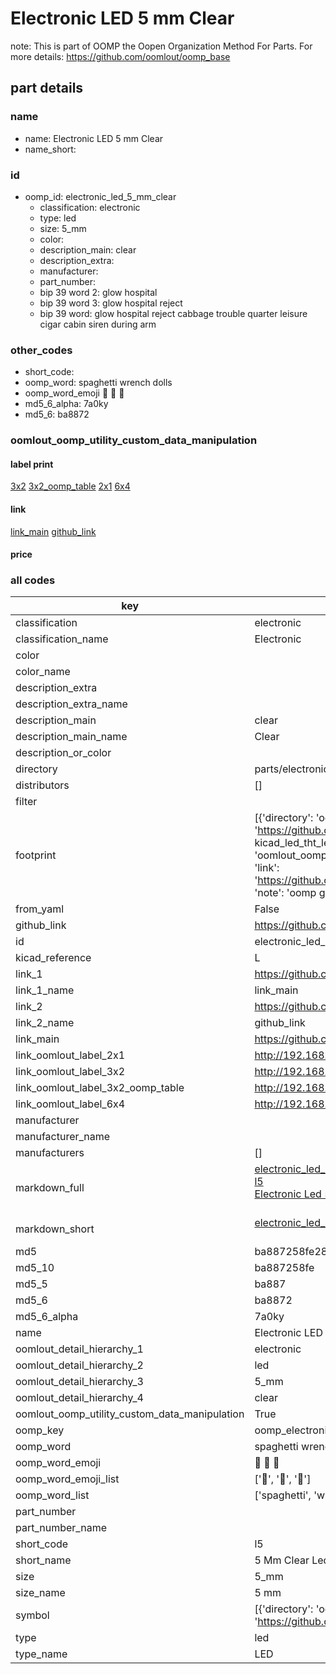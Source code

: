 # Electronic LED 5 mm Clear  

note: This is part of OOMP the Oopen Organization Method For Parts. For more details: https://github.com/oomlout/oomp_base

##  part details





### name
* name: Electronic LED 5 mm Clear
* name_short: 
### id
* oomp_id: electronic_led_5_mm_clear
  * classification: electronic
  * type: led
  * size: 5_mm
  * color: 
  * description_main: clear
  * description_extra: 
  * manufacturer: 
  * part_number: 
  * bip 39 word 2: glow hospital
  * bip 39 word 3: glow hospital reject
  * bip 39 word: glow hospital reject cabbage trouble quarter leisure cigar cabin siren during arm

### other_codes
* short_code: 
* oomp_word: spaghetti wrench dolls
* oomp_word_emoji :spaghetti: :wrench: :dolls:
* md5_6_alpha: 7a0ky
* md5_6: ba8872






### oomlout_oomp_utility_custom_data_manipulation
#### label print
[3x2](http://192.168.1.245:1112/?label=oomp%207a0ky)
[3x2_oomp_table](http://192.168.1.107:1112/?label=oomp%207a0ky)
[2x1](http://192.168.1.242:1112/?label=oomp%207a0ky)
[6x4](http://192.168.1.55:1112/?label=oomp%207a0ky)    

#### link

[link_main](https://github.com/oomlout/oomlout_oomp_current_version_messy/tree/main/parts/electronic_led_5_mm_clear) [github_link](https://github.com/oomlout/oomlout_oomp_part_src/tree/main/parts/electronic_led_5_mm_clear)                             

#### price







### all codes 
| key | value |  
| --- | --- |  
| classification | electronic |  
| classification_name | Electronic |  
| color |  |  
| color_name |  |  
| description_extra |  |  
| description_extra_name |  |  
| description_main | clear |  
| description_main_name | Clear |  
| description_or_color |   |  
| directory | parts/electronic_led_5_mm_clear |  
| distributors | [] |  
| filter |  |  
| footprint | [{'directory': 'oomlout_oomp_footprint_bot/footprints/kicad_led_tht_led_d5_0mm//working/working.kicad_mod', 'index': 0, 'link': 'https://github.com/oomlout/oomlout_oomp_footprint_bot/tree/main/foootprntss/kicad_led_tht_led_d5_0mm', 'note': 'source footprint kicad_led_tht_led_d5_0mm', 'oomp_key': 'oomp_kicad_led_tht_led_d5_0mm'}, {'directory': 'oomlout_oomp_footprint_bot/footprints/oomlout_oomlout_oomp_part_footprints_l5_electronic_led_5_mm_clear//working/working.kicad_mod', 'index': 1, 'link': 'https://github.com/oomlout/oomlout_oomp_footprint_bot/tree/main/foootprntss/oomlout_oomlout_oomp_part_footprints_l5_electronic_led_5_mm_clear', 'note': 'oomp generated footprint', 'oomp_key': 'oomp_oomlout_oomlout_oomp_part_footprints_l5_electronic_led_5_mm_clear'}] |  
| from_yaml | False |  
| github_link | https://github.com/oomlout/oomlout_oomp_part_src/tree/main/parts/electronic_led_5_mm_clear |  
| id | electronic_led_5_mm_clear |  
| kicad_reference | L |  
| link_1 | https://github.com/oomlout/oomlout_oomp_current_version_messy/tree/main/parts/electronic_led_5_mm_clear |  
| link_1_name | link_main |  
| link_2 | https://github.com/oomlout/oomlout_oomp_part_src/tree/main/parts/electronic_led_5_mm_clear |  
| link_2_name | github_link |  
| link_main | https://github.com/oomlout/oomlout_oomp_current_version_messy/tree/main/parts/electronic_led_5_mm_clear |  
| link_oomlout_label_2x1 | http://192.168.1.242:1112/?label=oomp%207a0ky |  
| link_oomlout_label_3x2 | http://192.168.1.245:1112/?label=oomp%207a0ky |  
| link_oomlout_label_3x2_oomp_table | http://192.168.1.107:1112/?label=oomp%207a0ky |  
| link_oomlout_label_6x4 | http://192.168.1.55:1112/?label=oomp%207a0ky |  
| manufacturer |  |  
| manufacturer_name |  |  
| manufacturers | [] |  
| markdown_full | [electronic_led_5_mm_clear](https://github.com/oomlout/oomlout_oomp_current_version_messy/tree/main/parts/electronic_led_5_mm_clear)<br>[l5](https://github.com/oomlout/oomlout_oomp_current_version_messy/tree/main/parts/electronic_led_5_mm_clear)<br>[Electronic Led 5 Mm Clear](https://github.com/oomlout/oomlout_oomp_current_version_messy/tree/main/parts/electronic_led_5_mm_clear)<br><br> |  
| markdown_short | [electronic_led_5_mm_clear](https://github.com/oomlout/oomlout_oomp_current_version_messy/tree/main/parts/electronic_led_5_mm_clear)<br><br> |  
| md5 | ba887258fe28eff6bdf481fb69db7b1e |  
| md5_10 | ba887258fe |  
| md5_5 | ba887 |  
| md5_6 | ba8872 |  
| md5_6_alpha | 7a0ky |  
| name | Electronic LED 5 mm Clear |  
| oomlout_detail_hierarchy_1 | electronic |  
| oomlout_detail_hierarchy_2 | led |  
| oomlout_detail_hierarchy_3 | 5_mm |  
| oomlout_detail_hierarchy_4 | clear |  
| oomlout_oomp_utility_custom_data_manipulation | True |  
| oomp_key | oomp_electronic_led_5_mm_clear |  
| oomp_word | spaghetti wrench dolls |  
| oomp_word_emoji | :spaghetti: :wrench: :dolls: |  
| oomp_word_emoji_list | [':spaghetti:', ':wrench:', ':dolls:'] |  
| oomp_word_list | ['spaghetti', 'wrench', 'dolls'] |  
| part_number |  |  
| part_number_name |  |  
| short_code | l5 |  
| short_name | 5 Mm Clear Led |  
| size | 5_mm |  
| size_name | 5 mm |  
| symbol | [{'directory': 'oomlout_oomp_symbol_bot/symbols/kicad_device_led//working/working.kicad_sym', 'index': 0, 'link': 'https://github.com/oomlout/oomlout_oomp_symbol_bot/tree/main/symbols/kicad_device_led', 'oomp_key': 'oomp_kicad_device_led'}] |  
| type | led |  
| type_name | LED |  
